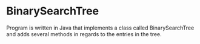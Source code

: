 # BinarySearchTree
Program is written in Java that implements a class called BinarySearchTree and adds several methods in regards to the entries in the tree.
